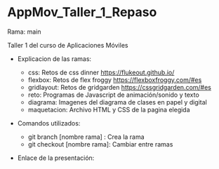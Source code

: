 # AppMov_Taller_1_Repaso

Rama: main

Taller 1 del curso de Aplicaciones Móviles

- Explicacion de las ramas:

  - css: Retos de css dinner https://flukeout.github.io/
  - flexbox: Retos de flex froggy https://flexboxfroggy.com/#es
  - gridlayout: Retos de gridgarden https://cssgridgarden.com/#es
  - reto: Programas de Javascript de animación/sonido y texto
  - diagrama: Imagenes del diagrama de clases en papel y digital
  - maquetacion: Archivo HTML y CSS de la pagina elegida

- Comandos utilizados:
  - git branch [nombre rama]  : Crea la rama
  - git checkout [nombre rama]: Cambiar entre ramas

- Enlace de la presentación: 
